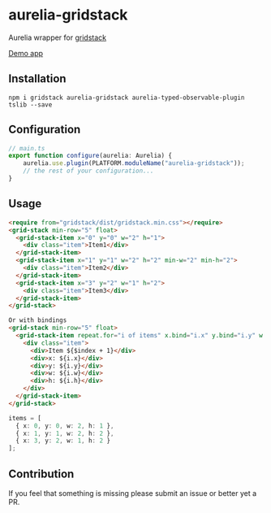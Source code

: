 # aurelia-gridstack
Aurelia wrapper for [gridstack](https://github.com/gridstack/gridstack.js)

[Demo app](https://aurelia-ui-toolkits.github.io/aurelia-gridstack/)

## Installation

```
npm i gridstack aurelia-gridstack aurelia-typed-observable-plugin tslib --save
```

## Configuration

```typescript
// main.ts
export function configure(aurelia: Aurelia) {
    aurelia.use.plugin(PLATFORM.moduleName("aurelia-gridstack"));
    // the rest of your configuration...
}
```

## Usage

```html
<require from="gridstack/dist/gridstack.min.css"></require>
<grid-stack min-row="5" float>
  <grid-stack-item x="0" y="0" w="2" h="1">
    <div class="item">Item1</div>
  </grid-stack-item>
  <grid-stack-item x="1" y="1" w="2" h="2" min-w="2" min-h="2">
    <div class="item">Item2</div>
  </grid-stack-item>
  <grid-stack-item x="3" y="2" w="1" h="2">
    <div class="item">Item3</div>
  </grid-stack-item>
</grid-stack>

Or with bindings
<grid-stack min-row="5" float>
  <grid-stack-item repeat.for="i of items" x.bind="i.x" y.bind="i.y" w.bind="i.w" h.bind="i.h">
    <div class="item">
      <div>Item ${$index + 1}</div>
      <div>x: ${i.x}</div>
      <div>y: ${i.y}</div>
      <div>w: ${i.w}</div>
      <div>h: ${i.h}</div>
    </div>
  </grid-stack-item>
</grid-stack>
```

```ts
items = [
  { x: 0, y: 0, w: 2, h: 1 },
  { x: 1, y: 1, w: 2, h: 2 },
  { x: 3, y: 2, w: 1, h: 2 }
];
```

## Contribution

If you feel that something is missing please submit an issue or better yet a PR.

